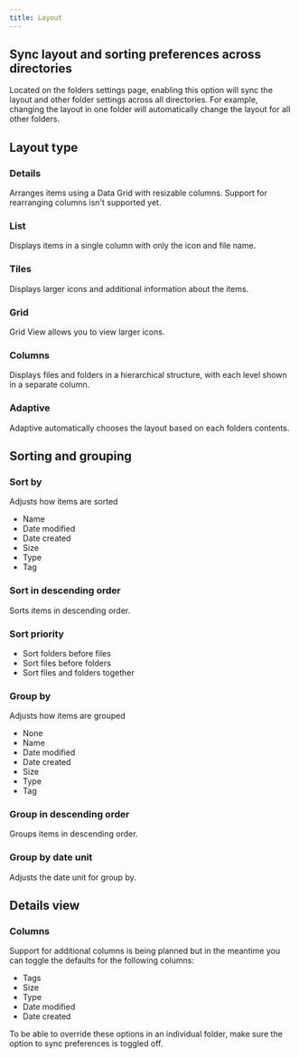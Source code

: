 ```yaml
---
title: Layout
---
```


## Sync layout and sorting preferences across directories

Located on the folders settings page, enabling this option will sync the layout and other folder settings across all directories. For example, changing the layout in one folder will automatically change the layout for all other folders.

## Layout type

### Details

Arranges items using a Data Grid with resizable columns. Support for rearranging columns isn't supported yet.

### List

Displays items in a single column with only the icon and file name.

### Tiles

Displays larger icons and additional information about the items.

### Grid

Grid View allows you to view larger icons.

### Columns

Displays files and folders in a hierarchical structure, with each level shown in a separate column.

### Adaptive

Adaptive automatically chooses the layout based on each folders contents.

## Sorting and grouping

### Sort by

Adjusts how items are sorted

- Name
- Date modified
- Date created
- Size
- Type
- Tag

### Sort in descending order

Sorts items in descending order.

### Sort priority

- Sort folders before files
- Sort files before folders
- Sort files and folders together

### Group by

Adjusts how items are grouped

- None
- Name
- Date modified
- Date created
- Size
- Type
- Tag

### Group in descending order

Groups items in descending order.

### Group by date unit

Adjusts the date unit for group by.

## Details view

### Columns

Support for additional columns is being planned but in the meantime you can toggle the defaults for the following columns:

- Tags
- Size
- Type
- Date modified
- Date created

To be able to override these options in an individual folder, make sure the option to sync preferences is toggled off.

